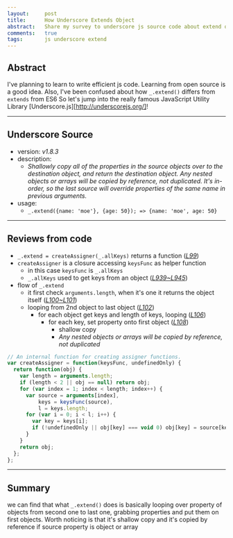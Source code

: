 ```yaml
---
layout:     post
title:      How Underscore Extends Object
abstract:   Share my survey to underscore js source code about extend object
comments:   true
tags:       js underscore extend
---
```


## Abstract

  I've planning to learn to write efficient js code.
  Learning from open source is a good idea.
  Also, I've been confused about how `_.extend()` differs from `extends` from ES6
  So let's jump into the really famous JavaScript Utility Library [Underscore.js][http://underscorejs.org/]!

---

## Underscore Source
  - version: *v1.8.3*
  - description:
      - *Shallowly copy all of the properties in the source objects over to the destination object, and return the destination object. Any nested objects or arrays will be copied by reference, not duplicated. It's in-order, so the last source will override properties of the same name in previous arguments.*
  - usage:
      - `_.extend({name: 'moe'}, {age: 50});
      => {name: 'moe', age: 50}`

---

## Reviews from code
  - `_.extend = createAssigner(_.allKeys)` returns a function ([*L99*][L99])
  - `createAssigner` is a closure accessing `keysFunc` as helper function
      - in this case `keysFunc` is `_.allKeys`
      - `_.allKeys` used to get keys from an object ([*L939~L945*][L939])
  - flow of `_.extend`
      - it first check `arguments.length`, when it's one it returns the object itself ([*L100~L101*][L100])
      - looping from 2nd object to last object ([*L102*][L102])
          - for each object get keys and length of keys, looping ([*L106*][L106])
              - for each key, set property onto first object ([*L108*][L108])
                  - shallow copy
                  - *Any nested objects or arrays will be copied by reference, not duplicated*

```js
// An internal function for creating assigner functions.
var createAssigner = function(keysFunc, undefinedOnly) {
  return function(obj) {
    var length = arguments.length;
    if (length < 2 || obj == null) return obj;
    for (var index = 1; index < length; index++) {
      var source = arguments[index],
          keys = keysFunc(source),
          l = keys.length;
      for (var i = 0; i < l; i++) {
        var key = keys[i];
        if (!undefinedOnly || obj[key] === void 0) obj[key] = source[key];
      }
    }
    return obj;
  };
};
```

---

## Summary

  we can find that what `_.extend()` does is basically looping over property of objects from second one to last one, grabbing properties and put them on first objects. Worth noticing is that it's shallow copy and it's copied by reference if source property is object or array


[L99]: https://github.com/jashkenas/underscore/blob/1.8.3/underscore.js#L99 "L99"
[L939]: https://github.com/jashkenas/underscore/blob/1.8.3/underscore.js#L939 "L939"
[L100]: https://github.com/jashkenas/underscore/blob/1.8.3/underscore.js#L100 "L100"
[L102]: https://github.com/jashkenas/underscore/blob/1.8.3/underscore.js#L102 "L102"
[L106]: https://github.com/jashkenas/underscore/blob/1.8.3/underscore.js#L106 "L106"
[L108]: https://github.com/jashkenas/underscore/blob/1.8.3/underscore.js#L108 "L108"
